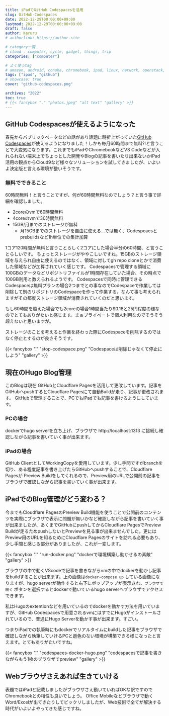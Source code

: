 ```yaml
---
title: iPadでGitHub Codespacesを活用
slug: GitHub-Codespaces
date: 2022-12-29T00:00:00+09:00
lastmod: 2022-12-29T00:00:00+09:00
draft: false
author: Keruru
# authorlink: https://author.site

# category一覧
# cloud , computer, cycle, gadget, things, trip
categories: ["computer"]

# よく使うtag
# amazon, android, conoha, chromebook, ipad, linux, network, openstack, 
tags: ["ipad", "github"]
# showcase: true
cover: "github-codespaces.png"

archives: "2022"
toc: true
# {{< fancybox "." "photos.jpeg" "alt text" "gallery" >}}
---
```

## GitHub Codespacesが使えるようになった

春先からパブリックベータなどの話があり話題に時折上がっていた[GitHub Codespaces](https://github.com/codespaces)が使えるようになりました！しかも毎月60時間まで無料?!と言うことで大変気になります。これまでもiPadやChromebookなどVS Codeなどが入れられない端末上でちょっとした開発やBlogの記事を書いたり出来ないかiPad活用の観点からCloud9など様々なソリューションを試してきましたが、いよいよ決定版と言える環境が整いそうです。

### 無料でできること
60時間無料！と言うことですが、何が60時間無料なのでしょう？と言う事で詳細を確認しました。

- 2coreのvmで60時間無料
- 4coreのvmで30時間無料
- 15GB/月までのストレージが無料
  - 月15GBまでのストレージを自由に使える...では無く、Codespcaesとprebuildsなど1h単位での集計加算

1コア120時間が無料と言うことらしく2コアにした場合半分の60時間、と言うことらしいです。
ちょっとストレージがややこしいですね。15GBのストレージ領域を与えられ自由に使えるのではなく、領域に対してgh repo cloneとかで消費した領域などが加算されていく感じです。
Codespacesで管理する領域に100GBのデータなどリポジトリファイルが1時間存在していた場合、その時点で100GB利用と数えられるようです。
Codespacesで同時に管理できるCodespaceは無料プランの場合2つまでとの事なのでCodespaceで作業しては削除して別のリポジトリのCodespaceを作って作業する、なんて事も考えられますがその都度ストレージ領域が消費されていくのだと思います。

もし60時間を超えた場合でも2coreの場合1時間当たり$0.18と25円程度の様なのでとてもありがたいと感じます。まぁプライベートで個人利用なのでそうそう超えないと思いますが。

ストレージのことを考えると作業を終わった際にCodespaceを削除するのではなく停止とするのが良さそうです。

{{< fancybox "." "stop-codespace.png" "Codespaceは削除じゃなくて停止にしよう" "gallery" >}}


## 現在のHugo Blog管理
このBlogは現在 GitHubとCloudflare Pagesを活用して更改しています。記事をGitHubへpushするとCloudflare Pagesにて自動Buildが走り、記事が更改されます。
GitHubで管理することで、PCでもiPadでも記事を書けるようにしています。
### PCの場合
dockerでhugo serverを立ち上げ、ブラウザで http://localhost:1313 に接続し確認しながら記事を書いていく事が出来ます。

### iPadの場合
GitHub ClientとしてWorkingCopyを愛用しています。少し手間ですがbranchを切り、ある程度記事を書き上げたらGitHubへpushすることで、Cloudflare Pagesが Preview Buildをしてくれるので、Preview用のURLで公開前の記事をブラウザで確認しながら記事を書いていく事が出来ます。

## iPadでのBlog管理がどう変わる？
今までもCloudflare PagesのPreview Build機能を使うことで公開前のコンテンツを実際にブラウザで表示に問題が無いかなど確認しながら記事を書いていく事が出来ましたが、あくまでGitHubにpushしてからCloudflare PagesでPreview Buildが走るためpushしないとPreviewを見る事が出来ませんでした。更にはPreview用のURLを知るためにCloudflare Pagesのサイトを訪れる必要もあり、少し手間と感じる部分がありましたが、これが一変します。

{{< fancybox "." "run-docker.png" "dockerで環境構築し動かせるの素敵" "gallery" >}}

ブラウザの中で動くVScodeで記事を書きながらvmの中でdockerを動かし記事をbuildすることが出来ます。上の画像は`docker-compose up` している画像になりますが、hugo serverが動作すると右下にポップアップが表示され、`ブラウザで開く` ボタンを選択するとdockerで動いているhugo serverへブラウザでアクセスできます。

私はHugoのextentionなどを用いているのでdockerを動かす方法を用いていますが、GitHub Codespacesで用意されるvmにはすでにHugoがインストールされているので、普通にHugo Serverを動かす事が出来ます。すごい。

つまりiPadでの執筆時にもdockerでリアルタイムにbuildした記事をブラウザで確認しながら執筆していけるPCと遜色のない環境が構築できる様になったと言えます。とてもありがたいですね。

{{< fancybox "." "codespaces-docker-hugo.png" "codespacesで記事を書きながらもう1枚のブラウザでpreview" "gallery" >}}

## Webブラウザさえあれば生きていける
表題ではiPadと記載しましたがブラウザさえ動いていればOKな訳ですのでChromebookとの相性も良いでしょう。
Office Mobileなどブラウザで動くWord/Excelが出てきたりしてビックリしましたが、Web技術で全てが解決する時代がいよいよやってきた感じですね。
